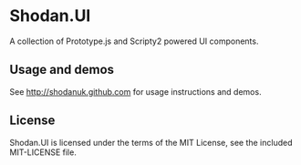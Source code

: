 # Shodan.UI

A collection of Prototype.js and Scripty2 powered UI components.

## Usage and demos

See <a href="http://shodanuk.github.com">http://shodanuk.github.com</a> for usage instructions and demos.

## License

Shodan.UI is licensed under the terms of the MIT License, see the included MIT-LICENSE file.
